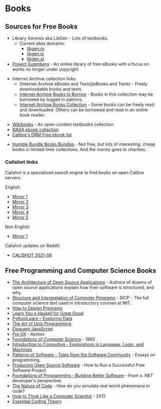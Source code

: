 # Books

## Sources for Free Books

* Library Genesis aka LibGen - Lots of textbooks.
  - Current alias domains:
    - [libgen.rs](http://libgen.rs/)
    - [libgen.is](http://libgen.is/)
    - [libgen.st](http://libgen.st/)
* [Project Gutenberg](http://www.gutenberg.org/) - An online library of free eBooks with a focus on works no longer under copyright.
- Internet Archive collection links
  - [Internet Archive eBooks and Texts](eBooks and Texts) - Freely downloadable books and texts.
  - [Internet Archive Books to Borrow](https://archive.org/details/inlibrary) - Books in this collection may be borrowed by logged in patrons.
  - [Internet Archive Books Collection](https://archive.org/details/books) - Some books can be freely read and downloaded. Others can be borrowed and read in an online book reader.
* [Wikibooks](https://en.wikibooks.org/wiki/Wikibooks:Card_Catalog_Office) - An open-content textbooks collection
* [NASA ebook collection](http://www.nasa.gov/connect/ebooks/index.html)
* [Calibre's DRM Free ebook list](http://drmfree.calibre-ebook.com/by/genre)
- [Humble Bundle Books Bundles](https://www.humblebundle.com/books) - Not free, but lots of interesting, cheap books in limited-time collections. And the money goes to charities.

### Calishot links

Calishot is a specialized search engine to find books on open Calibre servers.

English:
- [Mirror 1](https://calishot-eng-1.herokuapp.com/index-eng/summary)
- [Mirror 2](https://calishot-eng-2.herokuapp.com/index-eng/summary)
- [Mirror 3](https://calishot-eng-3.herokuapp.com/index-eng/summary)
- [Mirror 4](https://calishot-eng-4.herokuapp.com/index-eng/summary)
- [Mirror 5](https://calishot-eng-5.herokuapp.com/index-eng/summary)

Non English:
- [Mirror 1](https://calishot-non-eng-1.herokuapp.com/index-non-eng/summary)

Calishot updates on Reddit:
- [CALISHOT 2021-06](https://www.reddit.com/r/opendirectories/comments/nugkl3/calishot_202106_find_ebooks_among_383_calibre/)

## Free Programming and Computer Science Books

* [The Architecture of Open Source Applications](http://www.aosabook.org/en/index.html) - Authors of dozens of open source applications explain how their software is structured, and why.
* [Structure and Interpretation of Computer Programs](http://mitpress.mit.edu/sicp/) - SICP - The full computer science text used in introductory courses at MIT.
* [How to Design Programs](http://htdp.org/)
* [Learn You a Haskell for Great Good](http://learnyouahaskell.com/)
* [PythonLearn – Exploring Data](http://www.pythonlearn.com/book.php)
* [The Art of Unix Programming](http://catb.org/~esr/writings/taoup/)
* [Eloquent JavaScript](http://eloquentjavascript.net/)
* [Pro Git](https://www.gitbook.io/book/gitbookio/progit) - Apress
* [Foundations of Computer Science](http://infolab.stanford.edu/~ullman/focs.html) - 1992
* [Introduction to Computing - Explorations in Language, Logic, and Machines](http://computingbook.org/)
* [Patterns of Software - Tales from the Software Community](http://dreamsongs.com/Files/PatternsOfSoftware.pdf) - Essays on programming.
* [Producing Open Source Software](https://producingoss.com/) - How to Run a Successful Free Software Project
* [Foundations of Programming - Building Better Software](http://openmymind.net/FoundationsOfProgramming.pdf) - From a .NET developer's perspective.
* [The Nature of Code](http://natureofcode.com/book/) - How do you simulate real world phenomena in code?
* [How to Think Like a Computer Scientist](http://openbookproject.net/thinkcs/python/english3e/) - 2012
* [Essential Coding Theory](https://www.cse.buffalo.edu/faculty/atri/courses/coding-theory/book/)

